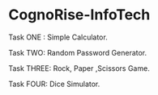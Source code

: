 # CognoRise-InfoTech

Task ONE : Simple Calculator.

Task TWO: Random Password Generator.

Task THREE: Rock, Paper ,Scissors Game.

Task FOUR: Dice Simulator.
